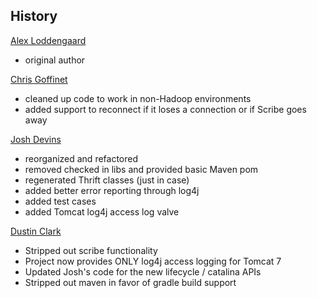 History
---

[Alex Loddengaard](http://github.com/alexlod/scribe-log4j-appender)

 * original author

[Chris Goffinet](http://github.com/lenn0x/Scribe-log4j-Appender)

 * cleaned up code to work in non-Hadoop environments
 * added support to reconnect if it loses a connection or if Scribe goes away

[Josh Devins](http://github.com/joshdevins/Scribe-log4j-Appender)

 * reorganized and refactored
 * removed checked in libs and provided basic Maven pom
 * regenerated Thrift classes (just in case)
 * added better error reporting through log4j
 * added test cases
 * added Tomcat log4j access log valve

[Dustin Clark](https://github.com/clarkda/log4j-valve)
 
 * Stripped out scribe functionality
 * Project now provides ONLY log4j access logging for Tomcat 7
 * Updated Josh's code for the new lifecycle / catalina APIs
 * Stripped out maven in favor of gradle build support
 
